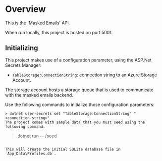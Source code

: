 # Overview

This is the 'Masked Emails' API.

When run locally, this project is hosted on port 5001.

## Initializing

This project makes use of a configuration parameter, using the ASP.Net Secrets Manager:

- `TableStorage:ConnectionString`: connection string to an Azure Storage Account.

The storage account hosts a storage queue that is used to communicate with the masked emails backend.

Use the following commands to initialize those configuration parameters:

```
> dotnet user-secrets set "TableStorage:ConnectionString" "<connection-string>"
The project comes with sample data that you must seed using the following command:

```
> dotnet run -- /seed
```

This will create the initial SQLite database file in `App_Data\Profiles.db`.

